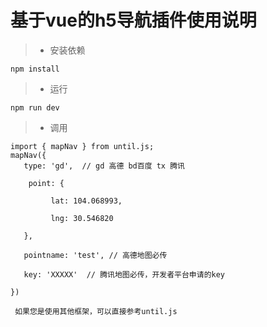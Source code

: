 # 基于vue的h5导航插件使用说明
> * 安装依赖

``` npm install ```
> * 运行

``` npm run dev ```

> * 调用

```
import { mapNav } from until.js;
mapNav({
   type: 'gd',  // gd 高德 bd百度 tx 腾讯
   
    point: { 
   
         lat: 104.068993,
         
         lng: 30.546820
         
   },
   
   pointname: 'test', // 高德地图必传
  
   key: 'XXXXX'  // 腾讯地图必传，开发者平台申请的key
   
})
```
``` 如果您是使用其他框架，可以直接参考until.js```
